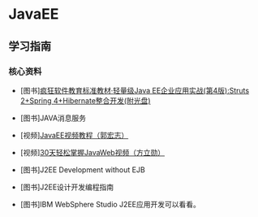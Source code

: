 # JavaEE

## 学习指南

### 核心资料

* [图书][疯狂软件教育标准教材·轻量级Java EE企业应用实战(第4版):Struts 2+Spring 4+Hibernate整合开发(附光盘)](http://product.dangdang.com/23572565.html)
* [图书]JAVA消息服务

* [视频][JavaEE视频教程（郭宏志）](http://study.163.com/course/courseMain.htm?courseId=320027)
* [视频][30天轻松掌握JavaWeb视频（方立勋）](http://study.163.com/course/courseMain.htm?courseId=214022)
* [图书]J2EE Development without EJB
* [图书]J2EE设计开发编程指南
* [图书]IBM WebSphere Studio J2EE应用开发可以看看。
